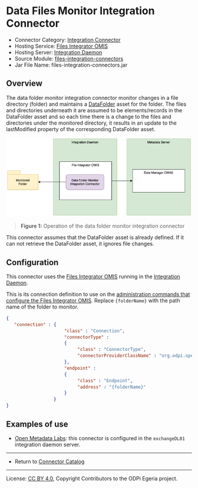 <!-- SPDX-License-Identifier: CC-BY-4.0 -->
<!-- Copyright Contributors to the ODPi Egeria project. -->

# Data Files Monitor Integration Connector

* Connector Category: [Integration Connector](../../../open-metadata-implementation/governance-servers/integration-daemon-services/docs/integration-connector.md)
* Hosting Service: [Files Integrator OMIS](../../../open-metadata-implementation/integration-services/files-integrator)
* Hosting Server: [Integration Daemon](../../../open-metadata-implementation/admin-services/docs/concepts/integration-daemon.md)
* Source Module: [files-integration-connectors](../../../open-metadata-implementation/adapters/open-connectors/integration-connectors/files-integration-connectors)
* Jar File Name: files-integration-connectors.jar

## Overview

The data folder monitor integration connector monitor changes in a file directory (folder) and maintains a 
[DataFolder](../open-metadata-types/0220-Files-and-Folders.md)
asset for the folder.
The files and directories
underneath it are assumed to be elements/records in the DataFolder asset and so each time there is a change to the
files and directories under the monitored directory, it results in an update to the lastModified property
of the corresponding DataFolder asset.

![Figure 1](data-folder-monitor-integration-connector.png)
> **Figure 1:** Operation of the data folder monitor integration connector

This connector assumes that the DataFolder asset is already defined.  If it can not retrieve the
DataFolder asset, it ignores file changes.


## Configuration

This connector uses the [Files Integrator OMIS](../../../open-metadata-implementation/integration-services/files-integrator)
running in the [Integration Daemon](../../../open-metadata-implementation/admin-services/docs/concepts/integration-daemon.md).

This is its connection definition to use on the 
[administration commands that configure the Files Integrator OMIS](../../../open-metadata-implementation/admin-services/docs/user/configuring-the-integration-services.md).
Replace `{folderName}` with the path name of the folder to monitor.


```json
{
   "connection" : { 
                      "class" : "Connection",
                      "connectorType" : 
                      {
                           "class" : "ConnectorType",
                           "connectorProviderClassName" : "org.odpi.openmetadata.adapters.connectors.integration.basicfiles.DataFolderMonitorIntegrationProvider"           
                      },
                      "endpoint" :
                      {
                           "class" : "Endpoint",
                           "address" : "{folderName}"
                      }
                  }
}
```

## Examples of use

* [Open Metadata Labs](../../../open-metadata-resources/open-metadata-labs): this connector is configured
in the `exchangeDL01` integration daemon server.

----
* Return to [Connector Catalog](.)

----
License: [CC BY 4.0](https://creativecommons.org/licenses/by/4.0/),
Copyright Contributors to the ODPi Egeria project.